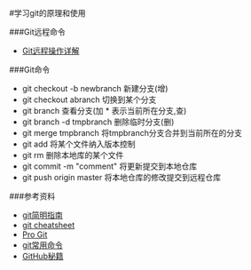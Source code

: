 #学习git的原理和使用


###Git远程命令
* [Git远程操作详解](http://www.ruanyifeng.com/blog/2014/06/git_remote.html)

###Git命令

- git checkout -b newbranch 新建分支(增)
- git checkout abranch  切换到某个分支
- git branch 查看分支(加 * 表示当前所在分支,查)
- git branch -d tmpbranch  删除临时分支(删)
- git merge tmpbranch  将tmpbranch分支合并到当前所在的分支
- git add 将某个文件纳入版本控制
- git rm 删除本地库的某个文件
- git commit -m "comment" 将更新提交到本地仓库
- git push origin master 将本地仓库的修改提交到远程仓库

###参考资料
* [git简明指南](http://rogerdudler.github.io/git-guide/index.zh.html)
* [git cheatsheet](http://ndpsoftware.com/git-cheatsheet.html#loc=stash)
* [Pro Git](http://git-scm.com/book/zh)
* [git常用命令](http://www.cnblogs.com/1-2-3/archive/2010/07/18/git-commands.html)
* [GitHub秘籍](https://github.com/tiimgreen/github-cheat-sheet/blob/master/README.zh-cn.md)
